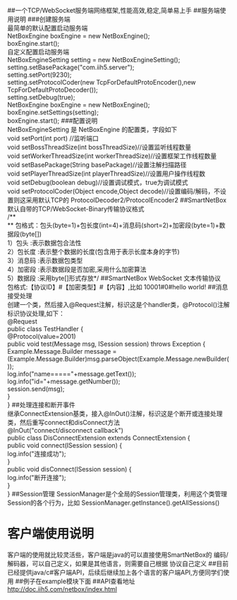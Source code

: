 ##一个TCP/WebSocket服务端网络框架,性能高效,稳定,简单易上手
##服务端使用说明
###创建服务端
<br>最简单的默认配置启动服务端
<br>NetBoxEngine boxEngine = new NetBoxEngine();
<br>boxEngine.start();
<br>自定义配置启动服务端
<br>NetBoxEngineSetting setting  = new NetBoxEngineSetting();
<br>setting.setBasePackage("com.iih5.server");
<br>setting.setPort(9230);
<br>setting.setProtocolCoder(new TcpForDefaultProtoEncoder(),new TcpForDefaultProtoDecoder());
<br>setting.setDebug(true);
<br>NetBoxEngine boxEngine = new NetBoxEngine();
<br>boxEngine.setSettings(setting);
<br>boxEngine.start();
###配置说明
<br>NetBoxEngineSetting 是 NetBoxEngine 的配置类，字段如下
<br>void setPort(int port) //监听端口
<br>void setBossThreadSize(int bossThreadSize)//设置监听线程数量
<br>void setWorkerThreadSize(int workerThreadSize)//设置框架工作线程数量
<br>void setBasePackage(String basePackage)//设置注解扫描路径
<br>void setPlayerThreadSize(int playerThreadSize)//设置用户操作线程数
<br>void setDebug(boolean debug)//设置调试模式，true为调试模式
<br>void setProtocolCoder(Object encode,Object decode)//设置编码/解码，不设置则这采用默认TCP的 ProtocolDecoder2/ProtocolEncoder2
##SmartNetBox 默认自带的TCP/WebSocket-Binary传输协议格式
<br>/**
<br> ** 包格式：包头(byte=1)+包长度(int=4)+消息码(short=2)+加密段(byte=1)+数据段(byte[])
<br> 1）包头        :表示数据包合法性
<br> 2）包长度      :表示整个数据的长度(包含用于表示长度本身的字节)
<br> 3）消息码      :表示数据包类型
<br> 4）加密段      :表示数据段是否加密,采用什么加密算法
<br> 5）数据段      :采用byte[]形式存放*/
##SmartNetBox WebSocket 文本传输协议
<br>包格式:【协议ID】#【加密类型】#【内容】,比如 10001#0#hello world!
##消息接受处理
<br>创建一个类，然后接入@Request注解，标识这是个handler类，@Protocol()注解标识协议处理,如下：
<br>@Request
<br>public class TestHandler {
<br>	@Protocol(value=2001)
<br>	public void test(Message msg, ISession session) throws Exception {
<br>		Example.Message.Builder message = (Example.Message.Builder)msg.parseObject(Example.Message.newBuilder());
<br>		log.info("name====="+message.getText());
<br>		log.info("id="+message.getNumber());
<br>		session.send(msg);
<br>	}
<br>}
##处理连接和断开事件
<br>继承ConnectExtension基类，接入@InOut()注解，标识这是个断开或连接处理类，然后重写connect和disConnect方法
<br>@InOut("connect/disconnect callback")
<br>public class DisConnectExtension extends ConnectExtension {
<br>	public void connect(ISession session) {
<br>		log.info("连接成功");
<br>	}
<br>	public void disConnect(ISession session) {
<br>		log.info("断开连接");
<br>	}
<br>}
##Session管理
SessionManager是个全局的Session管理类，利用这个类管理Session的各个行为，比如 SessionManager.getInstance().getAllSessions()
# 客户端使用说明
客户端的使用就比较灵活些，客户端是java的可以直接使用SmartNetBox的 编码/解码器，可以自己定义，如果是其他语言，则需要自己根据
协议自己定义
##目前已经提供java/c#客户端API，后续后继续加上各个语言的客户端API,方便同学们使用
##例子在example模块下面
##API查看地址
http://doc.iih5.com/netbox/index.html
